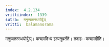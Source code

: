 ```yaml
---
index:  4.2.134
vrittiindex:  1339
sutra:  मनुष्यतत्स्थयोर्वुञ्
vritti:  balamanorama 
---
```


मनुष्यतत्स्थयोर्वुञ्। कच्छादिभ्य इत्यनुवर्तते। तदाह--कच्छादीति। 

